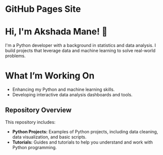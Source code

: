 # GitHub Pages Site
# Hi, I'm Akshada Mane! 👋

I'm a Python developer with a background in statistics and data analysis. I build projects that leverage data and machine learning to solve real-world problems.

# What I’m Working On

- Enhancing my Python and machine learning skills.
- Developing interactive data analysis dashboards and tools.


## Repository Overview

This repository includes:

- **Python Projects:** Examples of Python projects, including data cleaning, data visualization, and basic scripts.
- **Tutorials:** Guides and tutorials to help you understand and work with Python programming.
